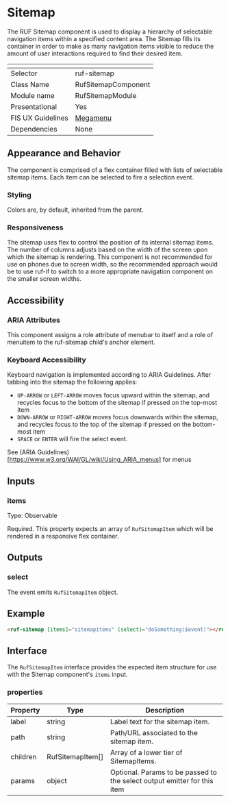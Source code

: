 # Sitemap

The RUF Sitemap component is used to display a hierarchy of selectable navigation items within a specified content area. The Sitemap fills its container in order to make as many navigation items visible to reduce the amount of user interactions required to find their desired item.

[]()                 | []()
-------------------- | --------------------
Selector             | ruf-sitemap
Class Name           | RufSitemapComponent
Module name          | RufSitemapModule
Presentational       | Yes
FIS UX Guidelines    | [Megamenu](https://ux.fisglobal.com/ux/menutouch.html#/megamenu)
Dependencies         | None

## Appearance and Behavior

The component is comprised of a flex container filled with lists of selectable sitemap items. Each item can be selected to fire a selection event.

### Styling

Colors are, by default, inherited from the parent. 

### Responsiveness

The sitemap uses flex to control the position of its internal sitemap items. The number of columns adjusts based on the width of the screen upon which the sitemap is rendering. This component is not recommended for use on phones due to screen width, so the recommended approach would be to use ruf-if to switch to a more appropriate navigation component on the smaller screen widths.

## Accessibility
### ARIA Attributes
This component assigns a role attribute of menubar to itself and a role of menuitem to the ruf-sitemap child's anchor element.
### Keyboard Accessibility
Keyboard navigation is implemented according to ARIA Guidelines.
After tabbing into the sitemap the following applies:
* `UP-ARROW` or `LEFT-ARROW` moves focus upward within the sitemap, and recycles focus to the bottom of the sitemap if pressed on the top-most item
* `DOWN-ARROW` or `RIGHT-ARROW` moves focus downwards within the sitemap, and recycles focus to the top of the sitemap if pressed on the bottom-most item
* `SPACE` or `ENTER` will fire the select event. 

See (ARIA Guidelines)[https://www.w3.org/WAI/GL/wiki/Using_ARIA_menus] for menus

## Inputs

### items

Type: Observable

Required. This property expects an array of `RufSitemapItem` which will be rendered in a responsive flex container. 

## Outputs

### select

The event emits `RufSitemapItem` object.

## Example

```html
<ruf-sitemap [items]="sitemapitems" (select)="doSomething($event)"></ruf-sitemap>
```

## Interface

The `RufSitemapItem` interface provides the expected item structure for use with the Sitemap component's `items` input.

### properties
| Property       | Type   | Description |
| -------------- | ------ | ------------|
| label          | string | Label text for the sitemap item. |
| path           | string | Path/URL associated to the sitemap item. |
| children       | RufSitemapItem[] | Array of a lower tier of SitemapItems. |
| params         | object | Optional. Params to be passed to the select output emitter for this item |
